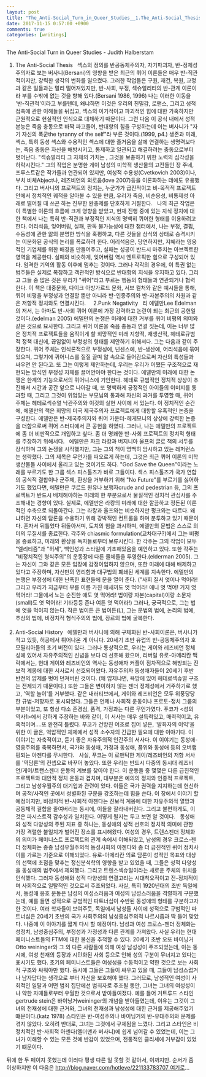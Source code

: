 ```yaml
---
layout: post
title: "The_Anti-Social_Turn_in_Queer_Studies__1.The_Anti-Social_Thesis__2.Punk_Negativity__3.Anti-Social_History__(Judith_Halberstam)_"
date: 2017-11-15 0:57:00 +0900
comments: true 
categories: [writings] 
---
```




The Anti-Social Turn in Queer Studies - Judith Halberstam 
   
1. The Anti-Social Thesis
   
섹스의 정의를 반공동체주의자, 자기파괴자, 반-정체성주의자로 보는 버사니(Bersani)의 영향을 받은 최근의 퀴어 이론들은 매우 반-직관적이지만, 강력한 생각의 변화를 일으켰다. 그러한 작업들은 구원, 재건, 복원, 교정과 같은 일들과는 멀리 떨어져있지만, 반-사회, 부정, 섹슈얼리티의 반-관계 이론이라 부를 수밖에 없는 것을 향해 있다.(Bersani 1986, 1996) 나는 이러한 이동을 '반-직관적'이라고 부를텐데, 왜냐하면 이것은 우리의 친밀감, 로맨스, 그리고 성적 접촉에 관한 이해들을 뒤집고, 섹스의 이기적이고 파괴적인 힘에 대한 가혹하지만 근원적으로 현실적인 인식으로 대체하기 때문이다. 그런 다음 이 공식 내에서 성적 본능은 죽음 충동으로 바짝 파고들어, 반대항의 힘을 구성하는데 이는 버사니가 "자기 자신의 폭군the tyranny of the self"라 부른 것이다.(1999, p4.) 생존과 미래, 섹스, 특히 동성 섹스와 수용적인 섹스에 대한 즐거움을 삶에 연결하는 생명력보다는, 죽음 충동은 자신을 해방시키고, 통제하고 일관되고 해결하려는 충동으로부터 벗어난다. "섹슈얼리티 그 자체의 가치는 , 그것을 보충하기 위한 노력의 심각성을 하락시킨다." 그의 작업은 분명한 게이 남성의 미학적 생산물의 고전들인 장 주네, 프루스트같은 작가들과 연관되어 있지만, 여성적 수용성(Cvetkovich 2003)이나, 부치 비체Abject나, 레즈비언의 외로움(love 2007)등을 이론화하는 데에도 유용했다. 그리고 버사니의 프로젝트의 정치는, 누군가가 급진적이고 비-목적적 프로젝트 안에서 정치적인 궤적을 알아볼 수 있을 만큼, 우리가 죽음, 비순응성, 비통제성 아래로 떨어질 때 쓰곤 하는 진부한 완충제를 단호하게 거절한다. 
   
나의 최근 작업은 이 특별한 이론의 흐름에 크게 영향을 받았고, 현재 진행 중에 있는 지식 정치에 대한 책에서 나는 특히 반-직관과 부정적인 지식의 명백히 퀴어한 형태를 이용하려고 한다. 어리석음, 잊어버림, 실패, 판독 불가능성에 대한 챕터에서, 나는 부정, 결핍, 수동성에 관한 앎의 분명한 방식을 혹평하고, 다른 것들을 상식의 상태로 승격시키는 이분화된 공식의 논리를 폭로하려 한다. 어리석음은, 당연하지만, 지혜라는 영웅적인 기업체를 위한 배경을 만들어주고, 실패는 성공이 반드시 마주치는 아브젝트한 영역을 제공한다. 실패와 비슷하게, 잊어버림 역시 엔트로픽한 힘으로 구성되어 있다. 엄격한 기억의 활동 이후에 멈추는 것이다. 그러나 각각의 경우에, 이 특권 없는 범주들은 실제로 복잡하고 객관적인 방식으로 반대항의 지식을 유지하고 있다. 그리고 그들 중 많은 것은 우리가 "퀴어"라고 부르는 행동의 형태들과 연관되거나 협력한다. 이 책은 대중문화, 다이크 아방가르드 문화, 서브 컬처와 같은 예시들을 통해, 퀴어 비평을 부정성과 연결할 뿐만 아니라 반-인종주의와 반-자본주의의 차원과 같은 저항적 정치와도 연결시킨다. 
   
   
2.Punk Negativity
   
리 에델만Lee Edelman의 저서, <No Future>는 아마도 반-사회 퀴어 이론에 가장 강력하고 논란이 되는 최근의 공헌일 것이다.(edelman 2005) 에델만의 논쟁은 미래에 대한 거부를 퀴어 비평의 의미와 같은 것으로 묘사한다. 그리고 퀴어 이론을 죽음 충동과 연결 짓는데, 이는 너무 많은 정치적 프로젝트들을 움직이게 할 희망적인 미래 지향적, 재생산적, 헤테로규범적 정책 대신에, 끊임없이 부정성의 형태를 제안하기 위해서다. 그는 다음과 같이 주장한다. 퀴어 주체는 인식론적으로 부정성에, 넌센스에, 반-생산에, 어리석음에 묶여 있으며, 그렇기에 퀴어니스를 질질 끌며 앎 속으로 들어감으로써 자신의 특성들과 싸우면 안 된다고. 또 그는 이렇게 제안하는데, 우리는 우리가 어쨌든 구조적으로 재현되는 방식인 부정성 자체를 끌어안아야 한다는 것이다. 에델만의 미래에 대한 논쟁은 한계의 기능으로서의 퀴어니스에 기인한다. 헤테로 규범적인 정치적 상상이 추진해서 시간과 공간 앞으로 나아갈 때, 또 명백하게 긍정적인 아이들의 이미지를 통과할 때, 그리고 그것이 위엄있는 부모님의 통과해 자신의 과거를 투영할 때, 퀴어 주체는 헤테로섹슈얼 낙관주의와 이것의 실현 사이에 서 있는다. 이 정치적인 순간에, 에델만의 책은 희망의 미국 제국주의자 프로젝트에게 대항할 유혹적인 논증을 구성한다. 에델만은 반-제국주의자와 퀴어 카운터-헤게모니의 상상에 강력한 논증을 더함으로써 퀴어 스터디에서 큰 공헌을 하였다. 그러나, 나는 에델만의 프로젝트에 좀 더 비판적으로 개입하고 싶다. 좀 더 명쾌한 반-사회 프로젝트의 정치적 형태를 주장하기 위해서다. 
   
에델만은 자크 라캉과 버지니아 울프의 글로 책의 서두를 장식하며 그의 논쟁을 시작했지만, 그는 그의 책이 명백히 암시하고 있는 레퍼런스는 생략했다. 그의 제목은 무언가를 떠오르게 하는데, 그것은 최근 퀴어 이론의 미학 생산물들 사이에서 울리고 있는 것이기도 하다. "God Save the Queen"이라는 노래를 부르기도 한 그룹 섹스 피스톨즈가 바로 그들이다. 섹스 피스톨즈가 국가 연합의 공식적 결합이나 군주제, 환상을 거부하기 위해 "No Future"를 부르기를 싫어하기도 했었다면, 에델만은 쿠르드 원유나 보행자crude and pedestrian 등, 그의 프로젝트가 반드시 배제해야하는 미래의 한 부분으로서 물질적인 정치적 관심사를 주조해내는 경향이 있다. 실제로, 에델만은 라캉의 미래에 대한 깔끔하고 정돈된 이론적인 수축으로 되돌아간다. 그는 라캉과 울프와는 비슷하지만 펑크와는 다르다. 왜냐하면 자신의 담론을 수용하기 위해 강박적인 컨트롤을 하며 분투하고 있기 때문이다. 혼자서 뒤틀었다 뒤돌아서며, 도치의 힘을 과시하며, 에델만의 문법은 스스로 의미의 무질서를 종료한다. 각주와 chiasmic formulation(교차대구?)에서 그는 비평을 종료하고, 미래와 환상을 독자들로부터 보류시킨다. 한 각주는 그의 작업이 모두 "엘리티즘"과 "허세", 백인성과 스타일에 기초해있음을 예언하고 있다. 또한 각주는 "비정치적인 형식주의"의 운동장에 다른 물체들을 투영한다.(elderman 2005). 그는 자신이 그와 같은 모든 입장에 감정이입하지 않으며, 또한 미래에 대해 배제하고 있다고 주장하며, 자신만의 영리함과 대구법의 폐쇄된 세계를 지속한다. 에델만의 논쟁은 부정성에 대한 난폭한 표현들에 문을 열어 준다. ("사회 질서 엿이나 먹어라! 그리고 우리가 지금부터 부를 이름 가진 애새끼도 엿 먹어라! 애니 엿 먹어! 거지 엿 먹어라! 그물에서 노는 순진한 애도 엿 먹어라! 법이랑 자본(capital)이랑 소문자(small)도 엿 먹어라! 기타등등 존나 여튼 엿 먹어라!) 그러나, 궁극적으로, 그는 법에 엿을 먹이지 않는다. 작은 법이든 큰 법이든(L), 그는 문법의 법에, 논리의 법에, 추상의 법에, 비정치적 형식주의의 법에, 장르의 법에 굴복한다.   
   
   
3. Anti-Social History
   
에델만과 버사니에 의해 구체화된 반-사회이론은, 버사니가 적고 있듯, 허공에서 튀어나온 게 아니다. 20세기 초반 유럽의 반-공동체주의자 호모필리아들의 초기 버전이 있다. 그러나 통상적으로, 우리는 게이와 레즈비언 정체성에 있어서 자유주의적인 신념을 보다 더 선호해 왔으며, 리버럴 유로-아메리칸 맥락에서는, 현대 게이와 레즈비언의 역사는 동성애자 커플이 점차적으로 해방되는 진보적 계몽에 대한 서사로서 선호되어왔다. 자유주의자 동성애자들이 20세기 후반 반전의 압제를 벗어 던져버린 것이다. (왜 압제냐면, 욕망에 있어 헤테로섹슈얼 구조는 전제되기 때문이다.) 또한 그들은 변이하지 않는 젠더 정체성에서 거주하기로 했고, '역할 놀이'를 거부했다. 같은 내러티브에서, 게이와 레즈비언은 모두 위풍당당한 규범-저항자로 표시되었다. 그들은 언제나 사회적 운동이나 프로토-정치 그룹의 부분이었고, 또 항상 다소 존경심, 품격, 가정과는 다른 무언가였다. 푸코가 <성의 역사1>에서 강하게 주장하는 바와 같이, 이 서사는 매우 설득력있고, 매력적이고, 유혹적이며....또 완전히 틀렸다. 푸코가 건방진 어조로 집어 넣은, '발화자의 이익'을 위한 이 글은, 억압적인 체제에서 성적 소수자의 긴급한 필요에 대한 이야기다. 이 이야기는 자축적이고, 듣기 좋은 자유주의적 인간주의 서사다. 이 이야기는 동성애-영웅주의를 축복하면서, 국가와 동성애, 가정과 동성애, 품위와 동성애 등의 오버랩핑되는 아젠다를 무시한다. 
   
사실, 푸코는 이 로맨틱한 게이/레즈비언의 저항 서사를 '역담론'의 컨셉으로 바꾸어 놓았다. 또한 우리는 반드시 다중의 동시대 레즈비언/게이/트랜스젠더 운동의 계보를 찾아야 한다. 이 운동들 중 몇몇은 다른 급진적인 프로젝트와 대안적 정치 운동과 겹치며, 대부분은 예의의 정치와 인종적 프로젝트, 그리고 남성우월주의 대기업과 관련이 있다. 이들은 국가 권력을 지지하는데 헌신하며 공적/사적인 곳에서 성별화된 구분을 강조하는데 힘을 쓴다. 이 장에서 이야기 할 예정이지만, 비정치적 반-사회적 아젠다는 진보적 계몽에 대한 자유주의적 열망과 공동체적 결합을 줄여버리는 동시에, 이들을 잘라내버린다. 그리고 불편하게도, 이것은 파시스트적 감수성과 일치한다. 어떻게 될지는 두고 보면 알 것이다. 
   
동성애와 성적 다양성의 주된 지표 중 하나는, 동성애의 성적 선호의 정치적 의미에 관한 가장 격렬한 불일치가 벌어진 장소를 표시해왔다. 여성의 경우, 트렌스젠더 정체화의 의미가 페미니스트 프로젝트의 관계 속에서 이해되었고, 남성의 경우 크로스-젠더 정체화는 종종 남성우월주의적 동성사회의 아젠다와 좀 더 급진적인 퀴어 정치사이를 가르는 기준으로 이해되었다. 유로-아메리칸 의료 담론이 성적인 목표와 대상의 선택에 초점을 맞추는 정신분석학의 영향을 받고 있었을 때, 그들은 성적 다양성을 동성애의 범주에서 제외했다. 그리고 트렌스섹슈얼이라는 새로운 주체의 위치를 인식했다. 그러자 동성애와 성적 다양성의 연결고리는 시대착오적이고 전-정치적이며 사회적으로 일탈적인 것으로서 주조되었다. 사실, 특히 1920년대의 초반 독일에서, 동성애 옹호 운동은 남성의 여성스러움과 여성의 남성스러움을 격렬하게 구분했는데, 예를 들면 성적으로 규범적인 파트너십이 수반된 동성애의 형태를 구분하고자 한 것이다.  여러 학자들이 보여주듯, 독일에서 남성들 사이에 성적으로 규범적인 파트너십은  20세기 초반의  국가 사회주의의 남성중심주의적 나르시즘과 딱 들어 맞았다. 나중에 이 이야기를 짧게 다시 할 예정이다. 남성과 여성 크로스-젠더 정체화는 성정치, 남성중심주의, 부정성과 가정성과 다른 관계를 가져왔다. 사실 우리는 현대 페미니스트들의 FTM에 대한 불신을 추적할 수 있다.  20세기 초반 오또 바이닝거Otto weininger와 그 외 다른 사람들에 의해 여성 남성성이 주조되었는데, 이는 동시에, 여성 천재의 등장과 시민화된 사회 등으로 인해 성의 구분이 무너지고 있다는 표시기도 했다. 초기의 페미니스트들은 여성성을 수동적이고 약한 것으로 보는 사회적 구조와 싸워야만 했다. 동시에 그들은 그들이 싸우고 있을 때, 그들이 남성스럽거나 남자답다는 생각으로 부터 자신을 보호해야 했다. 그러므로, 남성적인 여성이 사회적인 일탈과 어떤 범죄 집단에선 범죄자로 주조될 동안, 그녀는 그녀의 여성성이나 약한 자매들로부터 우월한 것으로서 받아들여졌다. 예를 들어 거트루드 스타인gertrude stein은 바이닝거weininger의 개념을 받아들였는데, 이유는 그것이 그녀의 천재성에 대한 근거와, 그녀의 천재성과 남성성에 대한 근거를 제공해주었기 떄문이다.(katz 1978) 스타인은 반-여성주의나 바이닝거의 반-유대주의와 문제를 겪지 않았다. 오히려 반대로, 그녀는 그것에서 구제됨을 느꼈다. 그리고 스타인은 비정치적인 반-사회적 아젠다(엘더맨과 버사니)에 쉽게 넘어갈 수 있었는데, 이는 그녀가 이해할 수 있는 모든 것에 반감이 있었으며, 전통적인 클리셰에 거부감이 있었기 떄문이다.





뒤에 한 두 페이지 못했는데 이러다 평생 다른 일 못할 것 같아서, 이까지만.
순서가 좀 이상하지만 이 다음은 http://blog.naver.com/hotleve/221133783707 여기로...


 

